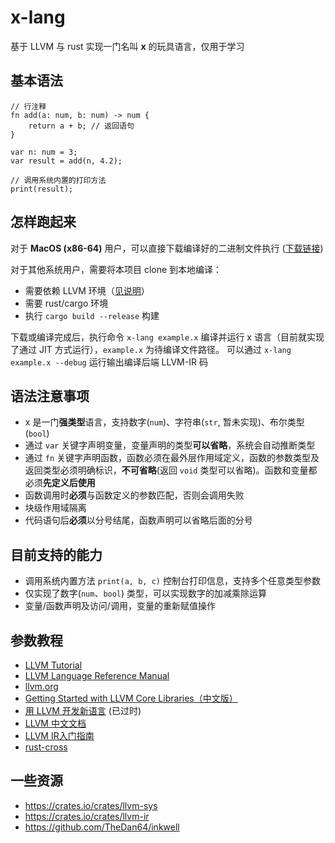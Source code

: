 # x-lang

基于 LLVM 与 rust 实现一门名叫 **x** 的玩具语言，仅用于学习

## 基本语法

```
// 行注释
fn add(a: num, b: num) -> num {
    return a + b; // 返回语句
}

var n: num = 3;
var result = add(n, 4.2);

// 调用系统内置的打印方法
print(result);
```

## 怎样跑起来
对于 **MacOS (x86-64)** 用户，可以直接下载编译好的二进制文件执行 ([下载链接](https://github.com/peakchen90/x-lang/releases/tag/v0.0.1))

对于其他系统用户，需要将本项目 clone 到本地编译：
- 需要依赖 LLVM 环境（[见说明](./compiler/codegen/README.md)）
- 需要 rust/cargo 环境
- 执行 `cargo build --release` 构建

下载或编译完成后，执行命令 `x-lang example.x` 编译并运行 x 语言（目前就实现了通过 JIT 方式运行），`example.x` 为待编译文件路径。
可以通过 `x-lang example.x --debug` 运行输出编译后端 LLVM-IR 码

## 语法注意事项
- x 是一门**强类型**语言，支持数字(`num`)、字符串(`str`, 暂未实现)、布尔类型(`bool`)
- 通过 `var` 关键字声明变量，变量声明的类型**可以省略**，系统会自动推断类型
- 通过 `fn` 关键字声明函数，函数必须在最外层作用域定义，函数的参数类型及返回类型必须明确标识，**不可省略**(返回 `void` 类型可以省略)。函数和变量都必须**先定义后使用**
- 函数调用时**必须**与函数定义的参数匹配，否则会调用失败
- 块级作用域隔离
- 代码语句后**必须**以分号结尾，函数声明可以省略后面的分号

## 目前支持的能力
- 调用系统内置方法 `print(a, b, c)` 控制台打印信息，支持多个任意类型参数
- 仅实现了数字(`num`、`bool`) 类型，可以实现数字的加减乘除运算
- 变量/函数声明及访问/调用，变量的重新赋值操作


## 参数教程

- [LLVM Tutorial](https://releases.llvm.org/13.0.0/docs/tutorial/index.html)
- [LLVM Language Reference Manual](https://releases.llvm.org/13.0.0/docs/LangRef.html)
- [llvm.org](https://llvm.org/)
- [Getting Started with LLVM Core Libraries（中文版）](https://getting-started-with-llvm-core-libraries-zh-cn.readthedocs.io/zh_CN/latest/index.html)
- [用 LLVM 开发新语言](https://llvm-tutorial-cn.readthedocs.io/en/latest/index.html) (已过时)
- [LLVM 中文文档](https://llvm.liuxfe.com/)
- [LLVM IR入门指南](https://github.com/Evian-Zhang/llvm-ir-tutorial)
- [rust-cross](https://github.com/japaric/rust-cross)

## 一些资源

- https://crates.io/crates/llvm-sys
- https://crates.io/crates/llvm-ir
- https://github.com/TheDan64/inkwell
